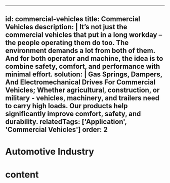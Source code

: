 ---
id: commercial-vehicles
title: Commercial Vehicles
description: |
    It’s not just the commercial vehicles that put in a long workday – the people operating them do too. 
    The environment demands a lot from both of them. And for both operator and machine, the idea is to combine safety, comfort, and performance with minimal effort.
solution: | 
    Gas Springs, Dampers, And Electromechanical Drives For Commercial Vehicles; Whether agricultural, construction, or military - vehicles, machinery, and trailers need to carry high loads. 
    Our products help significantly improve comfort, safety, and durability.
relatedTags: ['Application', 'Commercial Vehicles']
order: 2
  ---

# Automotive Industry
# content